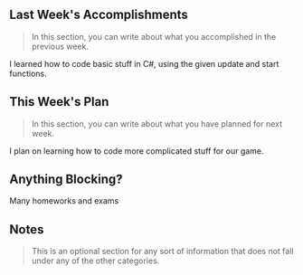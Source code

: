 ## Last Week's Accomplishments

> In this section, you can write about what you accomplished in the previous week.

I learned how to code basic stuff in C#, using the given update and start functions.

## This Week's Plan

> In this section, you can write about what you have planned for next week.

I plan on learning how to code more complicated stuff for our game.

## Anything Blocking?

Many homeworks and exams

## Notes

> This is an optional section for any sort of information that does not fall under any of the other categories.
